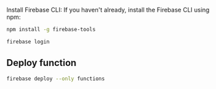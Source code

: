 Install Firebase CLI: If you haven't already, install the Firebase CLI using npm:
```bash
npm install -g firebase-tools
```

```bash
firebase login
```

## Deploy function
```bash
firebase deploy --only functions
```
